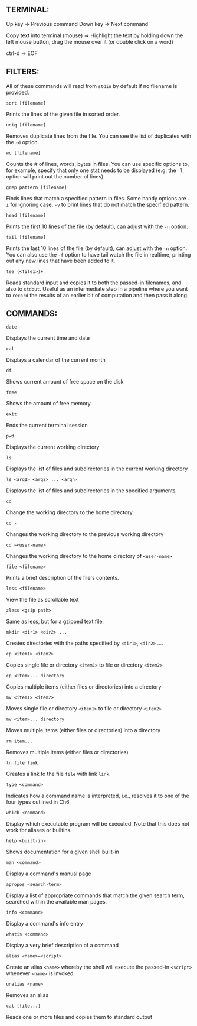 ## TERMINAL:
Up key => Previous command
Down key => Next command

Copy text into terminal (mouse) => Highlight the text by holding down the left mouse button, drag the mouse over it (or double click on a word)

ctrl-d => EOF

## FILTERS:

All of these commands will read from `stdin` by default if no filename is provided.

```
sort [filename]
```
  Prints the lines of the given file in sorted order.

```
uniq [filename]
```
  Removes duplicate lines from the file. You can see the list of duplicates with the `-d` option.

```
wc [filename]
```
  Counts the # of lines, words, bytes in files. You can use specific options to, for example, specify that only one stat needs to be displayed (e.g. the `-l` option will print out the number of lines).

```
grep pattern [filename]
```
  Finds lines that match a specified pattern in files. Some handy options are `-i` for ignoring case, `-v` to print lines that do not match the specified pattern.

```
head [filename]
```
  Prints the first 10 lines of the file (by default), can adjust with the `-n` option.

```
tail [filename]
```
  Prints the last 10 lines of the file (by default), can adjust with the `-n` option. You can also use the `-f` option to have tail watch the file in realtime, printing out any new lines that have been added to it.

```
tee (<file1>)+
```
  Reads standard input and copies it to both the passed-in filenames, and also to `stdout`. Useful as an intermediate step in a pipeline where you want to `record` the results of an earlier bit of computation and then pass it along.

## COMMANDS:
```
date
```
  Displays the current time and date

```
cal
```
  Displays a calendar of the current month

```
df
```
  Shows current amount of free space on the disk

```
free
```
  Shows the amount of free memory

```
exit
```
  Ends the current terminal session

```
pwd
```
  Displays the current working directory

```
ls
```
  Displays the list of files and subdirectories in the current working directory

```
ls <arg1> <arg2> ... <argn>
```
  Displays the list of files and subdirectories in the specified arguments

```
cd
```
  Change the working directory to the home directory

```
cd -
```
  Changes the working directory to the previous working directory

```
cd ~<user-name>
```
  Changes the working directory to the home directory of `<user-name>`

```
file <filename>
```
  Prints a brief description of the file's contents.

```
less <filename>
```
  View the file as scrollable text

```
zless <gzip path>
```
   Same as less, but for a gzipped text file.

```
mkdir <dir1> <dir2> ...
```
   Creates directories with the paths specified by `<dir1>`, `<dir2>` .... 

```
cp <item1> <item2>
```
   Copies single file or directory `<item1>` to file or directory `<item2>`

```
cp <item>... directory
```
   Copies multiple items (either files or directories) into a directory

```
mv <item1> <item2>
```
   Moves single file or directory `<item1>` to file or directory `<item2>`

```
mv <item>... directory
```
   Moves multiple items (either files or directories) into a directory

```
rm item...
```
   Removes multiple items (either files or directories)

```
ln file link
```

Creates a link to the file `file` with link `link`.

```
type <command>
```

Indicates how a command name is interpreted, i.e., resolves it to one of the four types outlined in Ch6.

```
which <command>
```

Display which executable program will be executed. Note that this does not work for aliases or builtins.

```
help <built-in>
```

Shows documentation for a given shell built-in

```
man <command>
```

Display a command's manual page

```
apropos <search-term>
```

Display a list of appropriate commands that match the given search term, searched within the available man pages.

```
info <command>
```

Display a command's info entry

```
whatis <command>
```

Display a very brief description of a command

```
alias <name>=<script>
```

Create an alias `<name>` whereby the shell will execute the passed-in `<script>` whenever `<name>` is invoked. 

```
unalias <name>
```

Removes an alias

```
cat [file...]
```

Reads one or more files and copies them to standard output
